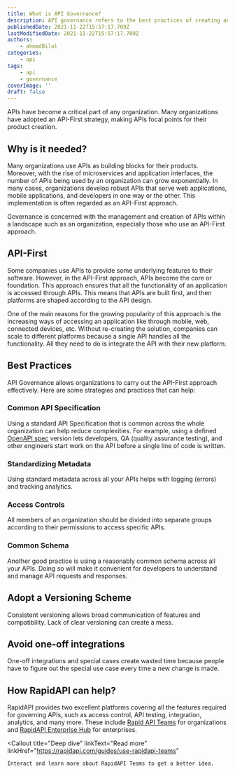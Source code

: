 ```yaml
---
title: What is API Governance?
description: API governance refers to the best practices of creating and managing APIs in an organization.
publishedDate: 2021-11-22T15:57:17.709Z
lastModifiedDate: 2021-11-22T15:57:17.709Z
authors:
    - ahmadBilal
categories:
    - api
tags:
    - api
    - governance
coverImage: ''
draft: false
---
```


<Lead>

APIs have become a critical part of any organization. Many organizations have adopted an API-First strategy, making APIs focal points for their product creation.

</Lead>

## Why is it needed?

Many organizations use APIs as building blocks for their products. Moreover, with the rise of microservices and application interfaces, the number of APIs being used by an organization can grow exponentially. In many cases, organizations develop robust APIs that serve web applications, mobile applications, and developers in one way or the other. This implementation is often regarded as an API-First approach.

Governance is concerned with the management and creation of APIs within a landscape such as an organization, especially those who use an API-First approach.

## API-First

Some companies use APIs to provide some underlying features to their software. However, in the API-First approach, APIs become the core or foundation. This approach ensures that all the functionality of an application is accessed through APIs. This means that APIs are built first, and then platforms are shaped according to the API design.

One of the main reasons for the growing popularity of this approach is the increasing ways of accessing an application like through mobile, web, connected devices, etc. Without re-creating the solution, companies can scale to different platforms because a single API handles all the functionality. All they need to do is integrate the API with their new platform.

## Best Practices

API Governance allows organizations to carry out the API-First approach effectively. Here are some strategies and practices that can help:

### Common API Specification

Using a standard API Specification that is common across the whole organization can help reduce complexities. For example, using a defined [OpenAPI spec](https://rapidapi.com/guides/open-api-spec) version lets developers, QA (quality assurance testing), and other engineers start work on the API before a single line of code is written.

### Standardizing Metadata

Using standard metadata across all your APIs helps with logging (errors) and tracking analytics.

### Access Controls

All members of an organization should be divided into separate groups according to their permissions to access specific APIs.

### Common Schema

Another good practice is using a reasonably common schema across all your APIs. Doing so will make it convenient for developers to understand and manage API requests and responses.

## Adopt a Versioning Scheme

Consistent versioning allows broad communication of features and compatibility. Lack of clear versioning can create a mess.

## Avoid one-off integrations

One-off integrations and special cases create wasted time because people have to figure out the special use case every time a new change is made.

## How RapidAPI can help?

RapidAPI provides two excellent platforms covering all the features required for governing APIs, such as access control, API testing, integration, analytics, and many more. These include [Rapid API Teams](https://rapidapi.com/products/teams?utm_source=RapidAPI.com/guides&utm_medium=DevRel&utm_campaign=DevRel) for organizations and [RapidAPI Enterprise Hub](https://rapidapi.com/products/enterprise-hub/?utm_source=RapidAPI.com/guides&utm_medium=DevRel&utm_campaign=DevRel) for enterprises.

<Callout
	title="Deep dive"
	linkText="Read more"
	linkHref="https://rapidapi.com/guides/use-rapidapi-teams"
>
	Interact and learn more about RapidAPI Teams to get a better idea.
</Callout>
